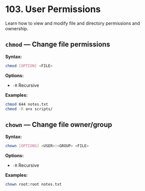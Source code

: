 # 103. User Permissions

Learn how to view and modify file and directory permissions and ownership.

## `chmod` — Change file permissions

**Syntax:**

```bash
chmod [OPTION] <FILE>
```

**Options:**

- `-R` Recursive

**Examples:**

```bash
chmod 644 notes.txt
chmod -R a+x scripts/
```

## `chown` — Change file owner/group

**Syntax:**

```bash
chown [OPTIONS] <USER>:<GROUP> <FILE>
```

**Options:**

- `-R` Recursive

**Examples:**

```bash
chown root:root notes.txt
```
